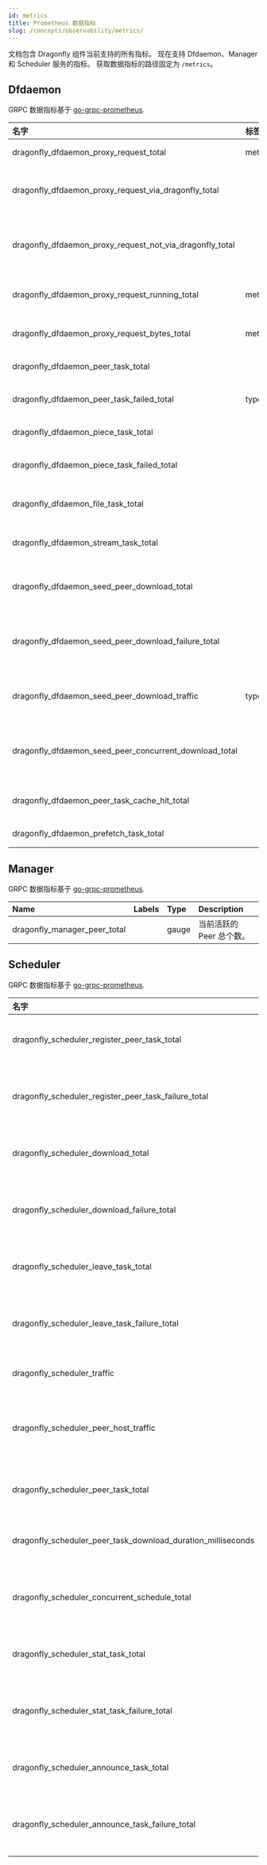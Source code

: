 ```yaml
---
id: metrics
title: Prometheus 数据指标
slug: /concepts/observability/metrics/
---
```


文档包含 Dragonfly 组件当前支持的所有指标。
现在支持 Dfdaemon、Manager 和 Scheduler 服务的指标。
获取数据指标的路径固定为 `/metrics`。

## Dfdaemon

GRPC 数据指标基于 [go-grpc-prometheus](https://github.com/grpc-ecosystem/go-grpc-prometheus).

<!-- markdownlint-disable -->

| 名字                                                     | 标签   | 类型    | 描述                                |
| :------------------------------------------------------- | :----- | :------ | :---------------------------------- |
| dragonfly_dfdaemon_proxy_request_total                   | method | counter | 代理请求总次数。                    |
| dragonfly_dfdaemon_proxy_request_via_dragonfly_total     |        | counter | 代理通过 drgonfly 的请求次数。      |
| dragonfly_dfdaemon_proxy_request_not_via_dragonfly_total |        | counter | 代理没有通过 dragonfly 的请求次数。 |
| dragonfly_dfdaemon_proxy_request_running_total           | method | counter | 当前代理请求总次数。                |
| dragonfly_dfdaemon_proxy_request_bytes_total             | method | counter | 所有代理请求的总字节数。            |
| dragonfly_dfdaemon_peer_task_total                       |        | counter | 任务的总个数。                      |
| dragonfly_dfdaemon_peer_task_failed_total                | type   | counter | 失败任务的总个数。                  |
| dragonfly_dfdaemon_piece_task_total                      |        | counter | 分片的总个数。                      |
| dragonfly_dfdaemon_piece_task_failed_total               |        | counter | 失败的分片总个数。                  |
| dragonfly_dfdaemon_file_task_total                       |        | counter | 文件类型任务总个数。                |
| dragonfly_dfdaemon_stream_task_total                     |        | counter | 流式类型任务总个数。                |
| dragonfly_dfdaemon_seed_peer_download_total              |        | counter | 作为 Seed Peer 下载总次数。         |
| dragonfly_dfdaemon_seed_peer_download_failure_total      |        | counter | 作为 Seed Peer 下载失败总次数。     |
| dragonfly_dfdaemon_seed_peer_download_traffic            | type   | counter | 作为 Seed Peer 下载流量。           |
| dragonfly_dfdaemon_seed_peer_concurrent_download_total   |        | gauge   | 作为 Seed Peer 的并行下载个数。     |
| dragonfly_dfdaemon_peer_task_cache_hit_total             |        | counter | 命中缓存任务个数。                  |
| dragonfly_dfdaemon_prefetch_task_total                   |        | counter | 预取任务总个数。                    |

<!-- markdownlint-restore -->

## Manager

GRPC 数据指标基于 [go-grpc-prometheus](https://github.com/grpc-ecosystem/go-grpc-prometheus).

<!-- markdownlint-disable -->

| Name                         | Labels | Type  | Description              |
| :--------------------------- | :----- | :---- | :----------------------- |
| dragonfly_manager_peer_total |        | gauge | 当前活跃的 Peer 总个数。 |

<!-- markdownlint-restore -->

## Scheduler

GRPC 数据指标基于 [go-grpc-prometheus](https://github.com/grpc-ecosystem/go-grpc-prometheus).

<!-- markdownlint-disable -->

| 名字                                                         | 标签                                            | 类型      | 描述                  |
| :----------------------------------------------------------- | :---------------------------------------------- | :-------- | :-------------------- |
| dragonfly_scheduler_register_peer_task_total                 | tag                                             | counter   | 注册任务总次数。      |
| dragonfly_scheduler_register_peer_task_failure_total         | tag                                             | counter   | 注册任务失败次数。    |
| dragonfly_scheduler_download_total                           | tag                                             | counter   | 下载任务总次数。      |
| dragonfly_scheduler_download_failure_total                   | tag, type                                       | counter   | 下载任务失败次数。    |
| dragonfly_scheduler_leave_task_total                         | tag                                             | counter   | 任务释放总个数。      |
| dragonfly_scheduler_leave_task_failure_total                 | tag                                             | counter   | 任务释放失败个数。    |
| dragonfly_scheduler_traffic                                  | tag, type                                       | counter   | P2P 流量。            |
| dragonfly_scheduler_peer_host_traffic                        | tag, traffic_type, peer_host_uuid, peer_host_ip | counter   | 每个主机的 P2P 流量。 |
| dragonfly_scheduler_peer_task_total                          | tag, type                                       | counter   | 下载任务总个数。      |
| dragonfly_scheduler_peer_task_download_duration_milliseconds | tag                                             | histogram | 任务下载耗时。        |
| dragonfly_scheduler_concurrent_schedule_total                |                                                 | gauge     | 并行调度任务个数。    |
| dragonfly_scheduler_stat_task_total                          |                                                 | counter   | 查询任务总次数。      |
| dragonfly_scheduler_stat_task_failure_total                  |                                                 | counter   | 查询任务失败次数。    |
| dragonfly_scheduler_announce_task_total                      |                                                 | counter   | 声明任务总次数。      |
| dragonfly_scheduler_announce_task_failure_total              |                                                 | counter   | 声明任务失败次数。    |

<!-- markdownlint-restore -->
